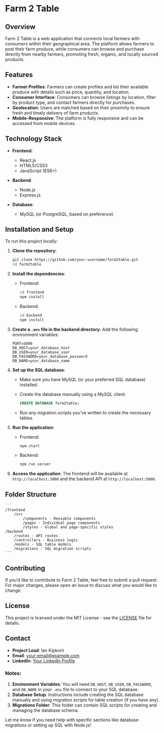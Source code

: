 
# Farm 2 Table

## Overview
Farm 2 Table is a web application that connects local farmers with consumers within their geographical area. The platform allows farmers to post their farm produce, while consumers can browse and purchase directly from nearby farmers, promoting fresh, organic, and locally sourced products.

## Features
- **Farmer Profiles**: Farmers can create profiles and list their available produce with details such as price, quantity, and location.
- **Consumer Interface**: Consumers can browse listings by location, filter by product type, and contact farmers directly for purchases.
- **Geolocation**: Users are matched based on their proximity to ensure fresh and timely delivery of farm products.
- **Mobile-Responsive**: The platform is fully responsive and can be accessed from mobile devices.

## Technology Stack
- **Frontend**: 
  - React.js
  - HTML5/CSS3
  - JavaScript (ES6+)
  
- **Backend**: 
  - Node.js
  - Express.js

- **Database**: 
  - MySQL (or PostgreSQL, based on preference)

## Installation and Setup
To run this project locally:

1. **Clone the repository**:
    ```bash
    git clone https://github.com/your-username/farm2table.git
    cd farm2table
    ```

2. **Install the dependencies**:
    - Frontend:
      ```bash
      cd frontend
      npm install
      ```

    - Backend:
      ```bash
      cd backend
      npm install
      ```

3. **Create a `.env` file in the backend directory**:
    Add the following environment variables:
    ```env
    PORT=5000
    DB_HOST=your_database_host
    DB_USER=your_database_user
    DB_PASSWORD=your_database_password
    DB_NAME=your_database_name
    ```

4. **Set up the SQL database**:
    - Make sure you have MySQL (or your preferred SQL database) installed.
    - Create the database manually using a MySQL client:
      ```sql
      CREATE DATABASE farm2table;
      ```

    - Run any migration scripts you’ve written to create the necessary tables.

5. **Run the application**:
    - Frontend:
      ```bash
      npm start
      ```
    - Backend:
      ```bash
      npm run server
      ```

6. **Access the application**:
    The frontend will be available at `http://localhost:3000` and the backend API at `http://localhost:5000`.

## Folder Structure
    ```
    /frontend
        /src
            /components - Reusable components
            /pages - Individual page components
            /styles - Global and page-specific styles
    /backend
        /routes - API routes
        /controllers - Business logic
        /models - SQL table models
        /migrations - SQL migration scripts
    ```

## Contributing
If you’d like to contribute to Farm 2 Table, feel free to submit a pull request. For major changes, please open an issue to discuss what you would like to change.

## License
This project is licensed under the MIT License - see the [LICENSE](LICENSE) file for details.

## Contact
- **Project Lead**: Ian Kipkorir
- **Email**: your-email@example.com
- **LinkedIn**: [Your LinkedIn Profile](https://linkedin.com/in/yourprofile)

### Notes:
1. **Environment Variables**: You will need `DB_HOST`, `DB_USER`, `DB_PASSWORD`, and `DB_NAME` in your `.env` file to connect to your SQL database.
2. **Database Setup**: Instructions include creating the SQL database manually and using migration scripts for table creation (if you have any).
3. **Migrations Folder**: This folder can contain SQL scripts for creating and managing the database schema.

Let me know if you need help with specific sections like database migrations or setting up SQL with Node.js!